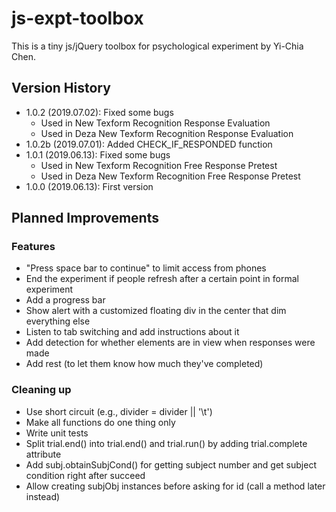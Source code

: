 # js-expt-toolbox
This is a tiny js/jQuery toolbox for psychological experiment by Yi-Chia Chen.

## Version History
- 1.0.2 (2019.07.02): Fixed some bugs
    - Used in New Texform Recognition Response Evaluation
    - Used in Deza New Texform Recognition Response Evaluation
- 1.0.2b (2019.07.01): Added CHECK_IF_RESPONDED function
- 1.0.1 (2019.06.13): Fixed some bugs
    - Used in New Texform Recognition Free Response Pretest
    - Used in Deza New Texform Recognition Free Response Pretest
- 1.0.0 (2019.06.13): First version

## Planned Improvements

### Features
- "Press space bar to continue" to limit access from phones
- End the experiment if people refresh after a certain point in formal experiment
- Add a progress bar
- Show alert with a customized floating div in the center that dim everything else
- Listen to tab switching and add instructions about it
- Add detection for whether elements are in view when responses were made
- Add rest (to let them know how much they've completed)

### Cleaning up
- Use short circuit (e.g., divider = divider || '\t')
- Make all functions do one thing only
- Write unit tests
- Split trial.end() into trial.end() and trial.run() by adding trial.complete attribute
- Add subj.obtainSubjCond() for getting subject number and get subject condition right after succeed
- Allow creating subjObj instances before asking for id (call a method later instead)